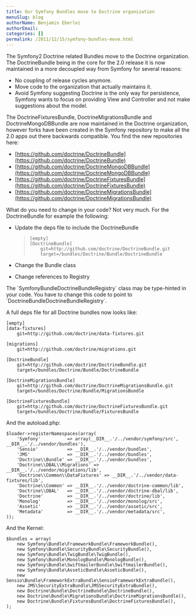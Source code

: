 ```yaml
---
title: Our Symfony Bundles move to Doctrine organization
menuSlug: blog
authorName: Benjamin Eberlei 
authorEmail: 
categories: []
permalink: /2011/12/15/symfony-bundles-move.html
---
```

The Symfony2 Doctrine related Bundles move to the Doctrine organization.
The DoctrineBundle being in the core for the 2.0 release it is now
maintained in a more decoupled way from Symfony for several reasons:

-   No coupling of release cycles anymore.
-   Move code to the organization that actually maintains it.
-   Avoid Symfony suggesting Doctrine is the only way for persistence,
    Symfony wants to focus on providing View and Controller and not make
    suggestions about the model.

The DoctrineFixturesBundle, DoctrineMigrationsBundle and
DoctrineMongoDBBundle are now maintained in the Doctrine organization,
however forks have been created in the Symfony repository to make all
the 2.0 apps out there backwards compatible. You find the new
repositories here:

-   [https://github.com/doctrine/DoctrineBundle](https://github.com/doctrine/DoctrineBundle)
-   [https://github.com/doctrine/DoctrineMongoDBBundle](https://github.com/doctrine/DoctrineMongoDBBundle)
-   [https://github.com/doctrine/DoctrineFixturesBundle](https://github.com/doctrine/DoctrineFixturesBundle)
-   [https://github.com/doctrine/DoctrineMigrationsBundle](https://github.com/doctrine/DoctrineMigrationsBundle)

What do you need to change in your code? Not very much. For the
DoctrineBundle for example the following:

-   Update the deps file to include the DoctrineBundle

    >     [empty]
    >     [DoctrineBundle]
    >         git=http://github.com/doctrine/DoctrineBundle.git
    >         target=/bundles/Doctrine/Bundle/DoctrineBundle

-   Change the Bundle class

-   Change references to Registry

The \`SymfonyBundleDoctrineBundleRegistry\` class may be type-hinted in
your code. You have to change this code to point to
\`DoctrineBundleDoctrineBundleRegistry\`.

A full deps file for all Doctrine bundles now looks like:

    [empty]
    [data-fixtures]
        git=http://github.com/doctrine/data-fixtures.git

    [migrations]
        git=http://github.com/doctrine/migrations.git

    [DoctrineBundle]
        git=http://github.com/doctrine/DoctrineBundle.git
        target=/bundles/Doctrine/Bundle/DoctrineBundle

    [DoctrineMigrationsBundle]
        git=http://github.com/doctrine/DoctrineMigrationsBundle.git
        target=/bundles/Doctrine/Bundle/MigrationsBundle

    [DoctrineFixturesBundle]
        git=http://github.com/doctrine/DoctrineFixturesBundle.git
        target=/bundles/Doctrine/Bundle/FixturesBundle

And the autoload.php:

~~~~ {.sourceCode .php}
$loader->registerNamespaces(array(
    'Symfony'          => array(__DIR__.'/../vendor/symfony/src', __DIR__.'/../vendor/bundles'),
    'Sensio'           => __DIR__.'/../vendor/bundles',
    'JMS'              => __DIR__.'/../vendor/bundles',
    'Doctrine\\Bundle' => __DIR__.'/../vendor/bundles',
    'Doctrine\\DBAL\\Migrations' => __DIR__.'/../vendor/migrations/lib',
    'Doctrine\\Common\\DataFixtures' => __DIR__.'/../vendor/data-fixtures/lib',
    'Doctrine\\Common' => __DIR__.'/../vendor/doctrine-common/lib',
    'Doctrine\\DBAL'   => __DIR__.'/../vendor/doctrine-dbal/lib',
    'Doctrine'         => __DIR__.'/../vendor/doctrine/lib',
    'Monolog'          => __DIR__.'/../vendor/monolog/src',
    'Assetic'          => __DIR__.'/../vendor/assetic/src',
    'Metadata'         => __DIR__.'/../vendor/metadata/src',
));
~~~~

And the Kernel:

~~~~ {.sourceCode .php}
$bundles = array(
    new Symfony\Bundle\FrameworkBundle\FrameworkBundle(),
    new Symfony\Bundle\SecurityBundle\SecurityBundle(),
    new Symfony\Bundle\TwigBundle\TwigBundle(),
    new Symfony\Bundle\MonologBundle\MonologBundle(),
    new Symfony\Bundle\SwiftmailerBundle\SwiftmailerBundle(),
    new Symfony\Bundle\AsseticBundle\AsseticBundle(),
    new Sensio\Bundle\FrameworkExtraBundle\SensioFrameworkExtraBundle(),
    new JMS\SecurityExtraBundle\JMSSecurityExtraBundle(),
    new Doctrine\Bundle\DoctrineBundle\DoctrineBundle(),
    new Doctrine\Bundle\MigrationsBundle\DoctrineMigrationsBundle(),
    new Doctrine\Bundle\FixturesBundle\DoctrineFixturesBundle(),
);
~~~~
